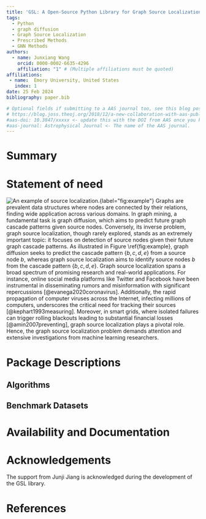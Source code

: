 ```yaml
---
title: 'GSL: A Open-Source Python Library for Graph Source Localization Algorithms and Benchmark Datasets'
tags:
  - Python
  - graph diffusion
  - Graph Source Localization
  - Prescribed Methods
  - GNN Methods
authors:
  - name: Junxiang Wang
    orcid: 0000-0002-6635-4296
    affiliation: "1" # (Multiple affiliations must be quoted)
affiliations:
 - name:  Emory University, United States
   index: 1
date: 25 Feb 2024
bibliography: paper.bib

# Optional fields if submitting to a AAS journal too, see this blog post:
# https://blog.joss.theoj.org/2018/12/a-new-collaboration-with-aas-publishing
#aas-doi: 10.3847/xxxxx <- update this with the DOI from AAS once you know it.
#aas-journal: Astrophysical Journal <- The name of the AAS journal.
---
```


# Summary


# Statement of need
![An example of source localization.](figure/SL_example.png){label="fig:example"}
Graphs are prevalent data structures where nodes are connected by their relations, finding wide application across various domains. In graph mining, a fundamental task is graph diffusion, which aims to predict future graph cascade patterns given source nodes. Conversely, its inverse problem, graph source localization, though rarely explored, stands as an extremely important topic: it focuses on detection of source nodes given their future graph cascade patterns. As illustrated in Figure \ref{fig:example}, graph diffusion seeks to predict the cascade pattern $\{b,c,d,e\}$ from a source node $b$, whereas graph source localization aims to identify source nodes $b$ from the cascade pattern $\{b,c,d,e\}$. Graph source localization spans a broad spectrum of promising research and real-world applications. For instance, online social media platforms like Twitter and Facebook have been instrumental in disseminating rumors and misinformation with significant repercussions [@evanega2020coronavirus]. Additionally, the rapid propagation of computer viruses across the Internet, infecting millions of computers, underscores the critical need for tracking their sources [@kephart1993measuring]. Moreover, in smart grids, where isolated failures can trigger rolling blackouts leading to substantial financial losses [@amin2007preventing], graph source localization plays a pivotal role. Hence, the graph source localization problem demands attention and extensive investigations from machine learning researchers.

# Package Descriptions

## Algorithms

## Benchmark Datasets

# Availability and Documentation



# Acknowledgements

The support from Junji Jiang is acknowledged during the development of the GSL library.

# References
